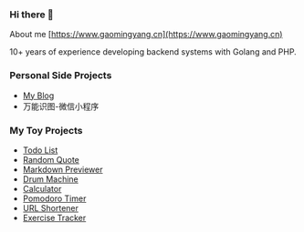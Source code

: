 ### Hi there 👋

About me
[https://www.gaomingyang.cn](https://www.gaomingyang.cn)

10+ years of experience developing backend systems with Golang and PHP.

<!--
**gaomingyang/gaomingyang** is a ✨ _special_ ✨ repository because its `README.md` (this file) appears on your GitHub profile.

Here are some ideas to get you started:

- 🔭 I’m currently working on ...
- 🌱 I’m currently learning ...
- 👯 I’m looking to collaborate on ...
- 🤔 I’m looking for help with ...
- 💬 Ask me about ...
- 📫 How to reach me: ...
- 😄 Pronouns: ...
- ⚡ Fun fact: ...
-->



### Personal Side Projects
- [My Blog](https://blog.gaomingyang.cn)
- 万能识图-微信小程序

<!-- My Resume email me for access code -->

### My Toy Projects
* [Todo List](https://todo.gaomingyang.cn)
* [Random Quote](https://random-quote.gaomingyang.cn)
* [Markdown Previewer](https://markdown.gaomingyang.cn)
* [Drum Machine](https://drum-machine.gaomingyang.cn)
* [Calculator](https://calculator.gaomingyang.cn)
* [Pomodoro Timer](https://pomodoro-timer.gaomingyang.cn)
* [URL Shortener](https://urlshortener.gaomingyangcn.repl.co)
* [Exercise Tracker](https://exercisetracker.gaomingyangcn.repl.co)
